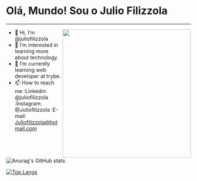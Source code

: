 # Olá, Mundo! Sou o Julio Filizzola
***

<img align="right" src="https://octocat-generator-assets.githubusercontent.com/my-octocat-1621366404262.png" alt="" width="350px" height="350px">


- 👋 Hi, I’m @juliofilizzola
- 👀 I’m interested in learning more about technology.
- 🌱 I’m currently learning web developer at trybe.
- 📫 How to reach me :Linkedin: @juliofilizzola
                     :Instagram: @Juliofilizzola
                     :E-mail: Juliofilizzola@hotmail.com
         
![Anurag's GitHub stats](https://github-readme-stats.vercel.app/api?username=juliofilizzola&show_icons=true&theme=radical) 

[![Top Langs](https://github-readme-stats.vercel.app/api/top-langs/?username=juliofilizzola&layout=compacttheme=radical)](https://github.com/anuraghazra/github-readme-stats)
<!---
juliofilizzola/juliofilizzola is a ✨ special ✨ repository because its `README.md` (this file) appears on your GitHub profile.
You can click the Preview link to take a look at your changes.
--->
